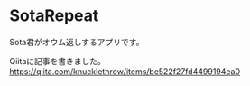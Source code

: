 # SotaRepeat
Sota君がオウム返しするアプリです。

Qiitaに記事を書きました。
https://qiita.com/knucklethrow/items/be522f27fd4499194ea0
